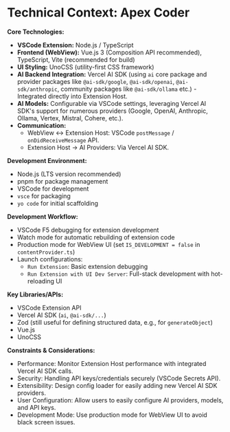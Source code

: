 <!-- Version: 1.3 | Last Updated: 2025-07-04 -->

# Technical Context: Apex Coder

**Core Technologies:**
- **VSCode Extension:** Node.js / TypeScript
- **Frontend (WebView):** Vue.js 3 (Composition API recommended), TypeScript, Vite (recommended for build)
- **UI Styling:** UnoCSS (utility-first CSS framework)
- **AI Backend Integration:** Vercel AI SDK (using `ai` core package and provider packages like `@ai-sdk/google`, `@ai-sdk/openai`, `@ai-sdk/anthropic`, community packages like `@ai-sdk/ollama` etc.) - Integrated directly into Extension Host.
- **AI Models:** Configurable via VSCode settings, leveraging Vercel AI SDK's support for numerous providers (Google, OpenAI, Anthropic, Ollama, Vertex, Mistral, Cohere, etc.).
- **Communication:**
    - WebView <-> Extension Host: VSCode `postMessage` / `onDidReceiveMessage` API.
    - Extension Host -> AI Providers: Via Vercel AI SDK.

**Development Environment:**
- Node.js (LTS version recommended)
- pnpm for package management
- VSCode for development
- `vsce` for packaging
- `yo code` for initial scaffolding

**Development Workflow:**
- VSCode F5 debugging for extension development
- Watch mode for automatic rebuilding of extension code
- Production mode for WebView UI (set `IS_DEVELOPMENT = false` in `contentProvider.ts`)
- Launch configurations:
  - `Run Extension`: Basic extension debugging
  - `Run Extension with UI Dev Server`: Full-stack development with hot-reloading UI

**Key Libraries/APIs:**
- VSCode Extension API
- Vercel AI SDK (`ai`, `@ai-sdk/...`)
- Zod (still useful for defining structured data, e.g., for `generateObject`)
- Vue.js
- UnoCSS

**Constraints & Considerations:**
- Performance: Monitor Extension Host performance with integrated Vercel AI SDK calls.
- Security: Handling API keys/credentials securely (VSCode Secrets API).
- Extensibility: Design config loader for easily adding new Vercel AI SDK providers.
- User Configuration: Allow users to easily configure AI providers, models, and API keys.
- Development Mode: Use production mode for WebView UI to avoid black screen issues.